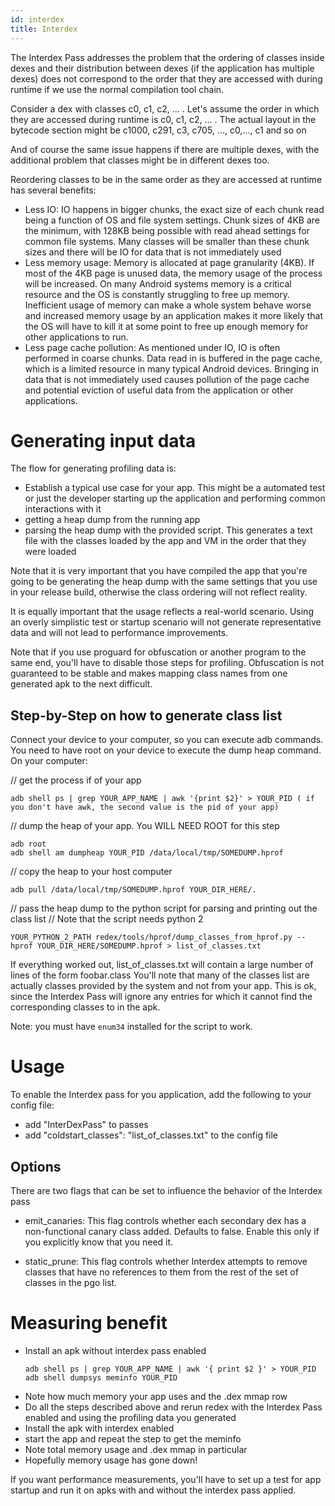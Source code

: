 ```yaml
---
id: interdex
title: Interdex
---
```


The Interdex Pass addresses the problem that the ordering of classes inside dexes
and their distribution between dexes (if the application has multiple dexes) does
not correspond to the order that they are accessed with during runtime if we use
the normal compilation tool chain.

Consider a dex with classes c0, c1, c2, ... . Let's assume the order in which
they are accessed during runtime is c0, c1, c2, ... .
The actual layout in the bytecode section might be 
c1000, c291, c3, c705, ..., c0,..., c1 and so on

And of course the same issue happens if there are multiple dexes, with the
additional problem that classes might be in different dexes too.

Reordering classes to be in the same order as they are accessed at
runtime has several benefits:
- Less IO: IO happens in bigger chunks, the exact size of each chunk read being a function of OS and file system settings. Chunk sizes of 4KB are the minimum, with 128KB being possible with read ahead settings for common file systems. Many classes will be smaller than these chunk sizes and there will be IO for data that is not immediately used
- Less memory usage: Memory is allocated at page granularity (4KB). If most of the 4KB page is unused data, the memory usage of the process will be increased. On many Android systems memory is a critical resource and the OS is constantly struggling to free up memory. Inefficient usage of memory can make a whole system behave worse and increased memory usage by an application makes it more likely that the OS will have to kill it at some point to free up enough memory for other applications to run.
- Less page cache pollution: As mentioned under IO, IO is often performed in coarse chunks. Data read in is buffered in the page cache, which is a limited resource in many typical Android devices. Bringing in data that is not immediately used causes pollution of the page cache and potential eviction of useful data from the application or other applications.

# Generating input data

The flow for generating profiling data is:
- Establish a typical use case for your app. This might be a automated test or just the developer starting up the application and performing common interactions with it
- getting a heap dump from the running app
- parsing the heap dump with the provided script. This generates a text file with the classes loaded by the app and VM in the order that they were loaded

Note that it is very important that you have compiled the app that you're going
to be generating the heap dump with the same settings that you use in your
release build, otherwise the class ordering will not reflect reality.

It is equally important that the usage reflects a real-world scenario. Using
an overly simplistic test or startup scenario will not generate representative
data and will not lead to performance improvements. 

Note that if you use proguard for obfuscation or another program to the same
end, you'll have to disable those steps for profiling. Obfuscation is not
guaranteed to be stable and makes mapping class names from one generated apk
to the next difficult.

## Step-by-Step on how to generate class list
Connect your device to your computer, so you can execute adb commands. You need to have root on your device to execute the dump heap command.
On your computer:

 // get the process if of your app
 ```
 adb shell ps | grep YOUR_APP_NAME | awk '{print $2}' > YOUR_PID ( if you don't have awk, the second value is the pid of your app)
 ```
 // dump the heap of your app. You WILL NEED ROOT for this step
 ```
 adb root
 adb shell am dumpheap YOUR_PID /data/local/tmp/SOMEDUMP.hprof
 ```
 // copy the heap to your host computer
 ```
 adb pull /data/local/tmp/SOMEDUMP.hprof YOUR_DIR_HERE/.
 ```
 // pass the heap dump to the python script for parsing and printing out the class list
 // Note that the script needs python 2
 ```
 YOUR_PYTHON_2_PATH redex/tools/hprof/dump_classes_from_hprof.py --hprof YOUR_DIR_HERE/SOMEDUMP.hprof > list_of_classes.txt
 ```

 If everything worked out, list_of_classes.txt will contain a large number of lines of the form foobar.class
 You'll note that many of the classes list are actually classes provided by the system and not from your app.
 This is ok, since the Interdex Pass will ignore any entries for which it cannot find the corresponding classes to in the apk.

 Note: you must have ```enum34``` installed for the script to work.

# Usage

To enable the Interdex pass for you application, add the following to your config file:

- add "InterDexPass" to passes
- add "coldstart\_classes": "list\_of\_classes.txt" to the config file

## Options

There are two flags that can be set to influence the behavior of the Interdex pass

- emit_canaries: This flag controls whether each secondary dex has
  a non-functional canary class added. Defaults to false.
  Enable this only if you explicitly know that you need it.

- static_prune: This flag controls whether Interdex attempts to remove classes
  that have no references to them from the rest of the set of classes in the pgo list.

# Measuring benefit

- Install an apk without interdex pass enabled
  ```
  adb shell ps | grep YOUR_APP_NAME | awk '{ print $2 }' > YOUR_PID
  adb shell dumpsys meminfo YOUR_PID
  ```
- Note how much memory your app uses and the .dex mmap row
- Do all the steps described above and rerun redex with the Interdex Pass enabled and using the profiling data you generated
- Install the apk with interdex enabled
- start the app and repeat the step to get the meminfo
- Note total memory usage and .dex mmap in particular
- Hopefully memory usage has gone down!

If you want performance measurements, you'll have to set up a test for app startup and run it on apks with and without the interdex pass applied.

